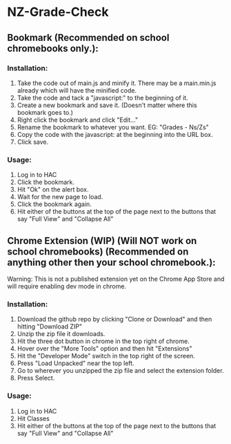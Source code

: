 # NZ-Grade-Check

## Bookmark (Recommended on school chromebooks only.):

### Installation:

1. Take the code out of main.js and minify it. There may be a main.min.js already which will have the minified code.
2. Take the code and tack a "javascript:" to the beginning of it.
3. Create a new bookmark and save it. (Doesn't matter where this bookmark goes to.)
4. Right click the bookmark and click "Edit..."
5. Rename the bookmark to whatever you want. EG: "Grades - Ns/Zs"
6. Copy the code with the javascript: at the beginning into the URL box.
7. Click save.

### Usage:

1. Log in to HAC
2. Click the bookmark.
3. Hit "Ok" on the alert box.
4. Wait for the new page to load.
5. Click the bookmark again.
6. Hit either of the buttons at the top of the page next to the buttons that say "Full View" and "Collapse All"

## Chrome Extension (WIP) (Will NOT work on school chromebooks) (Recommended on anything other then your school chromebook.):

Warning: This is not a published extension yet on the Chrome App Store and will require enabling dev mode in chrome.

### Installation:

1. Download the github repo by clicking "Clone or Download" and then hitting "Download ZIP"
2. Unzip the zip file it downloads.
3. Hit the three dot button in chrome in the top right of chrome.
4. Hover over the "More Tools" option and then hit "Extensions"
5. Hit the "Developer Mode" switch in the top right of the screen.
6. Press "Load Unpacked" near the top left.
7. Go to wherever you unzipped the zip file and select the extension folder.
8. Press Select.

### Usage:

1. Log in to HAC
2. Hit Classes
3. Hit either of the buttons at the top of the page next to the buttons that say "Full View" and "Collapse All"
